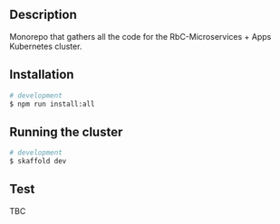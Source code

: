 ## Description

Monorepo that gathers all the code for the RbC-Microservices + Apps Kubernetes cluster.

## Installation

```bash
# development
$ npm run install:all
```

## Running the cluster

```bash
# development
$ skaffold dev
```

## Test

TBC
